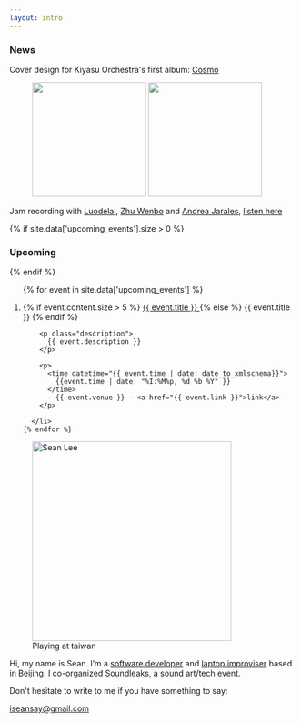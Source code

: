 ```yaml
---
layout: intro
---
```




### News

<section class="news">
  <p>Cover design for Kiyasu Orchestra's first album: <a  href="https://zoominnight.bandcamp.com/album/cosmo">Cosmo</a></p>

  <figure>
    <img src="https://f4.bcbits.com/img/0008752630_10.jpg" width="200"/>
    <img src="https://f4.bcbits.com/img/0008752632_10.jpg" width="200"/>
  </figure>


  <p>Jam recording with <a href="https://site.douban.com/outbeatcaff/">Luodelai</a>, <a href="https://zoominnight.bandcamp.com">Zhu Wenbo</a> and <a href="http://andreajarales.tumblr.com">Andrea Jarales</a>, <a href="https://futuro475.bandcamp.com/releases">listen here</a></p>

</section>



{% if site.data['upcoming_events'].size > 0 %}

### Upcoming

{% endif %}

<section id="events">
  <ol>
    {% for event in site.data['upcoming_events'] %}
      <li class="event">
        <p class="title">
          {% if event.content.size > 5 %}
            <a href="{{ event.url }}">
              {{ event.title }}
            </a>
          {% else %}
            {{ event.title }}
          {% endif %}
        </p>

        <p class="description">
          {{ event.description }}
        </p>

        <p>
          <time datetime="{{ event.time | date: date_to_xmlschema}}">
            {{event.time | date: "%I:%M%p, %d %b %Y" }}
          </time>
          - {{ event.venue }} - <a href="{{ event.link }}">link</a>
        </p>

      </li>
    {% endfor %}
  </ol>
</section>

<figure class="me">
  <img src="{% asset_path sean5.jpg %}" alt="Sean Lee" width="350"/>
  <figcaption>
    Playing at taiwan
  </figcaption>
</figure>

Hi, my name is Sean. I’m a [software developer][github] and [laptop improviser](http://notimportant.org/event/oschub-20151207/) based in Beijing. I co-organized [Soundleaks](http://www.soundleaks.org), a sound art/tech event.

Don't hesitate to write to me if you have something to say:

<iseansay@gmail.com>


[github]: http://github.com/seansay
[email]: mailto:iseansay@gmail.com
